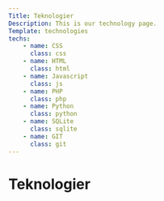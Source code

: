 ```yaml
---
Title: Teknologier
Description: This is our technology page.
Template: technologies
techs:
    - name: CSS
      class: css
    - name: HTML
      class: html
    - name: Javascript
      class: js
    - name: PHP
      class: php
    - name: Python
      class: python
    - name: SQLite
      class: sqlite
    - name: GIT
      class: git
---
```

Teknologier
==========================